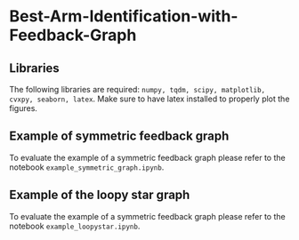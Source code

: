 # Best-Arm-Identification-with-Feedback-Graph

## Libraries

The following libraries are required: `numpy, tqdm, scipy, matplotlib, cvxpy, seaborn, latex`.
Make sure to have latex installed to properly plot the figures.

## Example of symmetric feedback graph
To evaluate the example of a symmetric feedback graph please refer to the notebook `example_symmetric_graph.ipynb`.


## Example of the loopy star graph
To evaluate the example of a symmetric feedback graph please refer to the notebook `example_loopystar.ipynb`.


